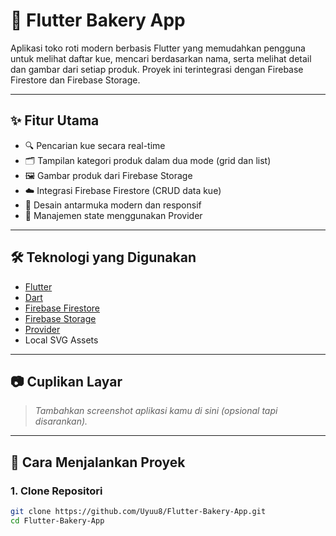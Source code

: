# 🍰 Flutter Bakery App

Aplikasi toko roti modern berbasis Flutter yang memudahkan pengguna untuk melihat daftar kue, mencari berdasarkan nama, serta melihat detail dan gambar dari setiap produk. Proyek ini terintegrasi dengan Firebase Firestore dan Firebase Storage.

---

## ✨ Fitur Utama

- 🔍 Pencarian kue secara real-time
- 🗂️ Tampilan kategori produk dalam dua mode (grid dan list)
- 🖼️ Gambar produk dari Firebase Storage
- ☁️ Integrasi Firebase Firestore (CRUD data kue)
- 📱 Desain antarmuka modern dan responsif
- 🔧 Manajemen state menggunakan Provider

---

## 🛠️ Teknologi yang Digunakan

- [Flutter](https://flutter.dev/)
- [Dart](https://dart.dev/)
- [Firebase Firestore](https://firebase.google.com/docs/firestore)
- [Firebase Storage](https://firebase.google.com/docs/storage)
- [Provider](https://pub.dev/packages/provider)
- Local SVG Assets

---

## 📷 Cuplikan Layar

> *Tambahkan screenshot aplikasi kamu di sini (opsional tapi disarankan).*

---

## 🚀 Cara Menjalankan Proyek

### 1. Clone Repositori

```bash
git clone https://github.com/Uyuu8/Flutter-Bakery-App.git
cd Flutter-Bakery-App
